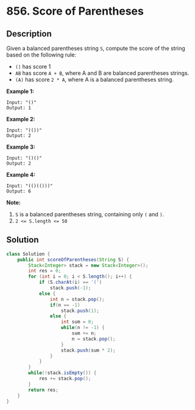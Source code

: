# 856. Score of Parentheses

## Description

Given a balanced parentheses string `S`, compute the score of the string based on the following rule:

- `()` has score 1
- `AB` has score `A + B`, where A and B are balanced parentheses strings.
- `(A)` has score `2 * A`, where A is a balanced parentheses string.

 

**Example 1:**

```
Input: "()"
Output: 1
```

**Example 2:**

```
Input: "(())"
Output: 2
```

**Example 3:**

```
Input: "()()"
Output: 2
```

**Example 4:**

```
Input: "(()(()))"
Output: 6
```

 

**Note:**

1. `S` is a balanced parentheses string, containing only `(` and `)`.
2. `2 <= S.length <= 50`



## Solution

```java
class Solution {
    public int scoreOfParentheses(String S) {
        Stack<Integer> stack = new Stack<Integer>();
        int res = 0;
        for (int i = 0; i < S.length(); i++) {
            if (S.charAt(i) == '(') 
                stack.push(-1);
            else {
                int n = stack.pop();
                if(n == -1) 
                    stack.push(1);
                else {
                    int sum = 0;
                    while(n != -1) {
                        sum += n;
                        n = stack.pop();
                    }
                    stack.push(sum * 2);
                }
            }
        }
        while(!stack.isEmpty()) {
            res += stack.pop();
        }
        return res;
    }
}
```

